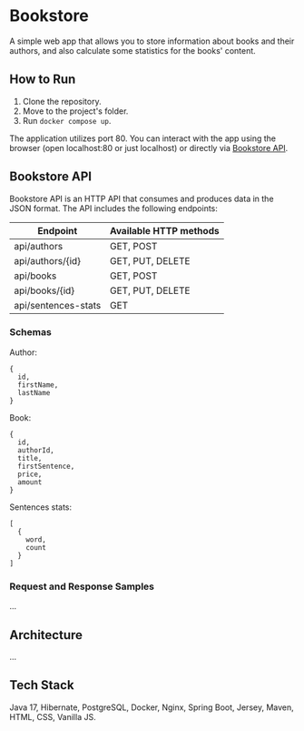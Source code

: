 # Bookstore

A simple web app that allows you to store information about books and their authors, and also calculate some statistics for the books' content.

## How to Run

1. Clone the repository.
2. Move to the project's folder.
3. Run `docker compose up`.

The application utilizes port 80. You can interact with the app using the browser (open localhost:80 or just localhost) or directly via [Bookstore API](#bookstore-api).

## Bookstore API

Bookstore API is an HTTP API that consumes and produces data in the JSON format. The API includes the following endpoints:

| Endpoint | Available HTTP methods |
| ------------- | ------------- |
| api/authors | GET, POST |
| api/authors/{id} | GET, PUT, DELETE |
| api/books | GET, POST |
| api/books/{id} | GET, PUT, DELETE |
| api/sentences-stats | GET |

### Schemas

Author:

```
{
  id,
  firstName,
  lastName
}
```

Book:

```
{
  id,
  authorId,
  title,
  firstSentence,
  price,
  amount
}
```

Sentences stats:

```
[
  {
    word,
    count
  }
]
```

### Request and Response Samples

...

## Architecture

...

## Tech Stack

Java 17, Hibernate, PostgreSQL, Docker, Nginx, Spring Boot, Jersey, Maven, HTML, CSS, Vanilla JS.